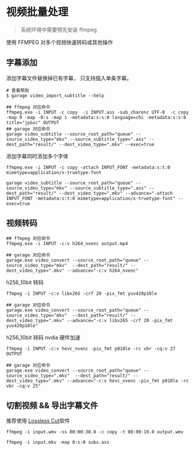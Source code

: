 # 视频批量处理

> 系统环境中需要预先安装 ffmpeg

使用 FFMPEG 对多个视频快速转码或其他操作

## 字幕添加

添加字幕文件替换掉已有字幕， 只支持插入单条字幕。

```shell
# 查看帮助
$ garage video_import_subtitle --help
```

```shell
## ffmpeg 对应命令
ffmpeg.exe -i INPUT -c copy  -i INPUT.ass -sub_charenc UTF-8  -c copy -map 0 -map -0:s -map 1 -metadata:s:s:0 language=chi -metadata:s:s:0 title="jp&sc" OUTPUT
## garage 对应命令
garage video_subtitle --source_root_path="queue" --source_video_type="mkv" --source_subtitle_type=".ass" --dest_path="result/" --dest_video_type=".mkv" --exec=true
```

添加字幕同时添加多个字体

```shell
ffmpeg.exe -i INPUT -c copy -attach INPUT_FONT -metadata:s:t:0 mimetype=application/x-truetype-font
```

```shell
garage video_subtitle --source_root_path="queue" --source_video_type="mkv" --source_subtitle_type=".ass" --dest_path="result/" --dest_video_type=".mkv" --advance="-attach INPUT_FONT -metadata:s:t:0 mimetype=application/x-truetype-font" --exec=true
```

## 视频转码

```shell
## ffmpeg 对应命令
ffmpeg.exe -i INPUT -c:v h264_nvenc output.mp4

## garage 对应命令
garage.exe video_convert --source_root_path="queue" --source_video_type="mkv"  --dest_path="result/" --dest_video_type=".mkv" --advance="-c:v h264_nvenc"
```

h256_10bit 转码

```shell
ffmpeg -i INPUT -c:v libx265 -crf 20 -pix_fmt yuv420p10le

## garage 对应命令
garage.exe video_convert --source_root_path="queue" --source_video_type="mkv"  --dest_path="result/" --dest_video_type=".mkv" --advance="-c:v libx265 -crf 20 -pix_fmt yuv420p10le"
```

h256_10bit 转码 nvdia 硬件加速

```shell
ffmpeg -i INPUT -c:v hevc_nvenc -pix_fmt p010le -rc vbr -cq:v 27 OUTPUT

## garage 对应命令
garage.exe video_convert --source_root_path="queue" --source_video_type=".mkv"  --dest_path="result/" --dest_video_type=".mkv" --advance="-c:v hevc_nvenc -pix_fmt p010le -rc vbr -cq:v 25"
```

## 切割视频 && 导出字幕文件

推荐使用 [Lossless Cut](https://github.com/mifi/lossless-cut)软件

```shell
ffmpeg -i input.wmv -ss 00:00:30.0 -c copy -t 00:00:10.0 output.wmv
```

```shell
ffmpeg -i input.mkv -map 0:s:0 subs.ass
```
